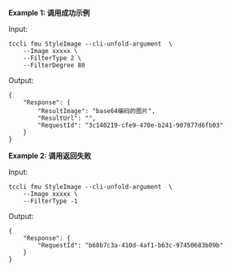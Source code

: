**Example 1: 调用成功示例**



Input: 

```
tccli fmu StyleImage --cli-unfold-argument  \
    --Image xxxxx \
    --FilterType 2 \
    --FilterDegree 80
```

Output: 
```
{
    "Response": {
        "ResultImage": "base64编码的图片",
        "ResultUrl": "",
        "RequestId": "3c140219-cfe9-470e-b241-907877d6fb03"
    }
}
```

**Example 2: 调用返回失败**



Input: 

```
tccli fmu StyleImage --cli-unfold-argument  \
    --Image xxxxx \
    --FilterType -1
```

Output: 
```
{
    "Response": {
        "RequestId": "b68b7c3a-410d-4af1-b63c-97450683b09b"
    }
}
```


